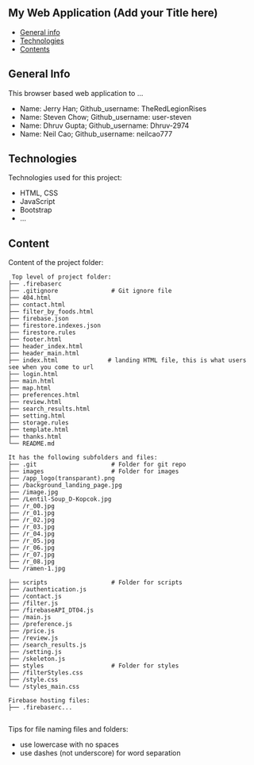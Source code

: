 ## My Web Application (Add your Title here)

- [General info](#general-info)
- [Technologies](#technologies)
- [Contents](#content)

## General Info

This browser based web application to ...

- Name: Jerry Han; Github_username: TheRedLegionRises
- Name: Steven Chow; Github_username: user-steven
- Name: Dhruv Gupta; Github_username: Dhruv-2974
- Name: Neil Cao; Github_username: neilcao777

## Technologies

Technologies used for this project:

- HTML, CSS
- JavaScript
- Bootstrap
- ...

## Content

Content of the project folder:

```
 Top level of project folder:
├── .firebaserc
├── .gitignore               # Git ignore file
├── 404.html
├── contact.html
├── filter_by_foods.html
├── firebase.json
├── firestore.indexes.json
├── firestore.rules
├── footer.html
├── header_index.html
├── header_main.html
├── index.html              # landing HTML file, this is what users see when you come to url
├── login.html
├── main.html
├── map.html
├── preferences.html
├── review.html
├── search_results.html
├── setting.html
├── storage.rules
├── template.html
├── thanks.html
└── README.md

It has the following subfolders and files:
├── .git                     # Folder for git repo
├── images                   # Folder for images
├── /app_logo(transparant).png
├── /background_landing_page.jpg
├── /image.jpg
├── /Lentil-Soup_D-Kopcok.jpg
├── /r_00.jpg
├── /r_01.jpg
├── /r_02.jpg
├── /r_03.jpg
├── /r_04.jpg
├── /r_05.jpg
├── /r_06.jpg
├── /r_07.jpg
├── /r_08.jpg
└── /ramen-1.jpg

├── scripts                  # Folder for scripts
├── /authentication.js
├── /contact.js
├── /filter.js
├── /firebaseAPI_DT04.js
├── /main.js
├── /preference.js
├── /price.js
├── /review.js
├── /search_results.js
├── /setting.js
├── /skeleton.js
├── styles                   # Folder for styles
├── /filterStyles.css
├── /style.css
└── /styles_main.css

Firebase hosting files:
├── .firebaserc...


```

Tips for file naming files and folders:

- use lowercase with no spaces
- use dashes (not underscore) for word separation
